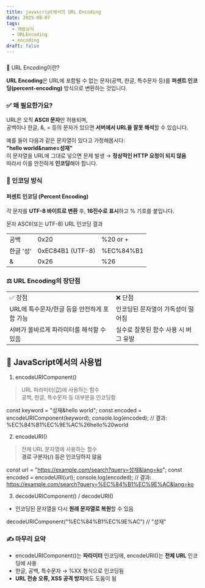 ```yaml
---
title: javascript에서의 URL Encoding
date: 2025-08-07
tags:
  - 개발상식
  - URLEncoding
  - encoding
draft: false
---
```

###   
📘 URL Encoding이란?

**URL Encoding**은 URL에 포함될 수 없는 문자(공백, 한글, 특수문자 등)를 **퍼센트 인코딩(percent-encoding)** 방식으로 변환하는 것입니다.

### ✅ 왜 필요한가요?

URL은 오직 **ASCII 문자**만 허용되며,  
공백이나 한글, &, = 등의 문자가 있으면 **서버에서 URL을 잘못 해석**할 수 있습니다.

예를 들어 다음과 같은 문자열이 있다고 가정해봅시다:  
**"hello world&name=성재"**  
이 문자열을 URL에 그대로 넣으면 문제 발생 → **정상적인 HTTP 요청이 되지 않음**  
따라서 이를 안전하게 **인코딩**해야 합니다.

### 🔢 인코딩 방식

#### 퍼센트 인코딩 (Percent Encoding)

각 문자를 **UTF-8 바이트로 변환** 후, **16진수로 표시**하고 % 기호를 붙입니다.

문자 ASCII(또는 UTF-8) URL 인코딩 결과

|   |   |   |
|---|---|---|
|공백|0x20|%20 or +|
|한글 '성'|0xEC84B1 (UTF-8)|%EC%84%B1|
|&|0x26|%26|

  

### ⚖️ URL Encoding의 장단점

|   |   |
|---|---|
|✅ 장점|❌ 단점|
|URL에 특수문자/한글 등을 안전하게 포함 가능|인코딩된 문자열이 가독성이 떨어짐|
|서버가 올바르게 파라미터를 해석할 수 있음|실수로 잘못된 함수 사용 시 버그 유발|

  

  

## 🧪 JavaScript에서의 사용법

1. encodeURIComponent()

> URL 파라미터(값)에 사용하는 함수  
> 공백, 한글, 특수문자 등 대부분을 인코딩함

const keyword = "성재&hello world";
const encoded = encodeURIComponent(keyword);
console.log(encoded);
// 결과: %EC%84%B1%EC%9E%AC%26hello%20world

  

2. encodeURI()

> 전체 URL 문자열에 사용하는 함수  
> **경로 구분자(/) 등은 인코딩하지 않음**

const url = "https://example.com/search?query=성재&lang=ko";
const encoded = encodeURI(url);
console.log(encoded);
// 결과: https://example.com/search?query=%EC%84%B1%EC%9E%AC&lang=ko

  

3. decodeURIComponent() / decodeURI()

- 인코딩된 문자열을 다시 **원래 문자열로 복원**할 수 있음

decodeURIComponent("%EC%84%B1%EC%9E%AC") // "성재"

###   

### ✍️ 마무리 요약

- encodeURIComponent()는 **파라미터** 인코딩에, encodeURI()는 **전체 URL** 인코딩에 사용
- 한글, 공백, 특수문자 → %XX 형식으로 인코딩됨
- **URL 전송 오류, XSS 공격 방지**에도 도움이 됨
